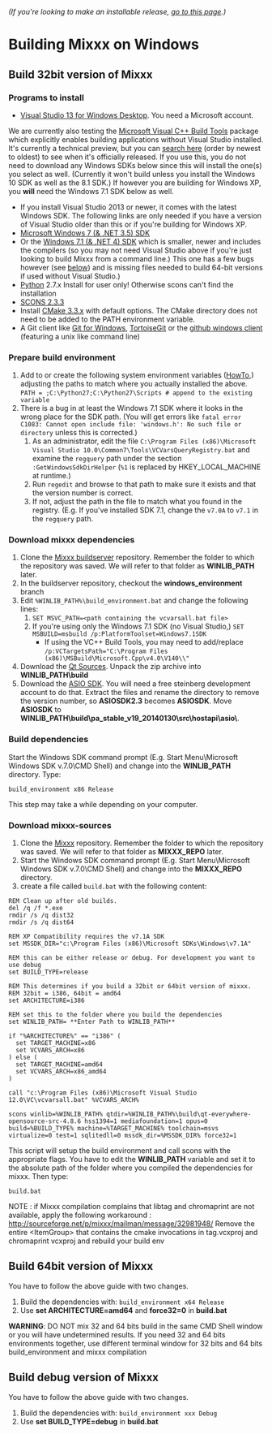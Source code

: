 *(If you're looking to make an installable release, [go to this
page](Build%20Windows%20installer).)*

# Building Mixxx on Windows

## Build 32bit version of Mixxx

### Programs to install

  - [Visual Studio 13 for Windows
    Desktop](http://www.visualstudio.com/downloads/download-visual-studio-vs).
    You need a Microsoft account.

We are currently also testing the [Microsoft Visual C++ Build
Tools](http://go.microsoft.com/fwlink/?LinkId=691132) package which
explicitly enables building applications without Visual Studio
installed. It's currently a technical preview, but you can [search
here](https://www.microsoft.com/en-gb/search/DownloadsDrillInResults.aspx?q=C%2b%2b+build+tools&cateorder=1_5_2_3&sortby=-availabledate)
(order by newest to oldest) to see when it's officially released. If you
use this, you do not need to download any Windows SDKs below since this
will install the one(s) you select as well. (Currently it won't build
unless you install the Windows 10 SDK as well as the 8.1 SDK.) If
however you are building for Windows XP, you **will** need the Windows
7.1 SDK below as well.

  - If you install Visual Studio 2013 or newer, it comes with the latest
    Windows SDK. The following links are only needed if you have a
    version of Visual Studio older than this or if you're building for
    Windows XP.
  - [Microsoft Windows 7 (& .NET 3.5)
    SDK](http://www.microsoft.com/downloads/en/details.aspx?FamilyID=c17ba869-9671-4330-a63e-1fd44e0e2505&displaylang=en)
  - Or the [Windows 7.1 (& .NET 4)
    SDK](http://go.microsoft.com/fwlink/?LinkID=191420) which is
    smaller, newer and includes the compilers (so you may not need
    Visual Studio above if you're just looking to build Mixxx from a
    command line.) This one has a few bugs however (see
    [below](#Prepare-build-environment)) and is missing files needed to
    build 64-bit versions if used without Visual Studio.)
  - [Python](http://python.org/download/) 2.7.x Install for user only\!
    Otherwise scons can't find the installation
  - [SCONS 2.3.3](http://scons.org/pages/download.html)
  - Install [CMake 3.3.x](http://www.cmake.org/download) with default
    options. The CMake directory does not need to be added to the PATH
    environment variable.
  - A Git client like [Git for
    Windows](https://git-scm.com/download/win),
    [TortoiseGit](https://code.google.com/p/tortoisegit/) or the [github
    windows
    client](http://github-windows.s3.amazonaws.com/GitHubSetup.exe)
    (featuring a unix like command line)

### Prepare build environment

1.  Add to or create the following system environment variables
    ([HowTo](http://www.chem.gla.ac.uk/~louis/software/faq/q1.html),)
    adjusting the paths to match where you actually installed the above.
    `PATH = ;C:\Python27;C:\Python27\Scripts # append to the existing
    variable
    `
2.  There is a bug in at least the Windows 7.1 SDK where it looks in the
    wrong place for the SDK path. (You will get errors like `fatal error
    C1083: Cannot open include file: 'windows.h': No such file or
    directory` unless this is corrected.)
    1.  As an administrator, edit the file `C:\Program Files
        (x86)\Microsoft Visual
        Studio 10.0\Common7\Tools\VCVarsQueryRegistry.bat` and examine
        the `regquery` path under the section `:GetWindowsSdkDirHelper`
        (`%1` is replaced by HKEY\_LOCAL\_MACHINE at runtime.)
    2.  Run `regedit` and browse to that path to make sure it exists and
        that the version number is correct.
    3.  If not, adjust the path in the file to match what you found in
        the registry. (E.g. If you've installed SDK 7.1, change the
        `v7.0A` to `v7.1` in the `regquery` path.

### Download mixxx dependencies

1.  Clone the [Mixxx
    buildserver](https://github.com/mixxxdj/buildserver/tree/windows_environment)
    repository. Remember the folder to which the repository was saved.
    We will refer to that folder as **WINLIB\_PATH** later.
2.  In the buildserver repository, checkout the **windows\_environment**
    branch
3.  Edit `%WINLIB_PATH%\build_environment.bat` and change the following
    lines:
    1.  `SET MSVC_PATH=<path containing the vcvarsall.bat file>`
    2.  If you're using only the Windows 7.1 SDK (no Visual Studio,)
        `SET MSBUILD=msbuild /p:PlatformToolset=Windows7.1SDK`
          - If using the VC++ Build Tools, you may need to add/replace
            `/p:VCTargetsPath="C:\Program Files
            (x86)\MSBuild\Microsoft.Cpp\v4.0\V140\\"`
4.  Download the [Qt
    Sources](http://download.qt-project.org/official_releases/qt/4.8/4.8.6/qt-everywhere-opensource-src-4.8.6.zip).
    Unpack the zip archive into **WINLIB\_PATH\\build**
5.  Download the [ASIO
    SDK](http://www.steinberg.net/en/company/developers.html). You will
    need a free steinberg development account to do that. Extract the
    files and rename the directory to remove the version number, so
    **ASIOSDK2.3** becomes **ASIOSDK**. Move **ASIOSDK** to
    **WINLIB\_PATH\\build\\pa\_stable\_v19\_20140130\\src\\hostapi\\asio\\**.

### Build dependencies

Start the Windows SDK command prompt (E.g. Start Menu\\Microsoft Windows
SDK v.7.0\\CMD Shell) and change into the **WINLIB\_PATH** directory.
Type:

    build_environment x86 Release

This step may take a while depending on your computer.

### Download mixxx-sources

1.  Clone the [Mixxx](https://github.com/mixxxdj/mixxx.git) repository.
    Remember the folder to which the repository was saved. We will refer
    to that folder as **MIXXX\_REPO** later.
2.  Start the Windows SDK command prompt (E.g. Start Menu\\Microsoft
    Windows SDK v.7.0\\CMD Shell) and change into the **MIXXX\_REPO**
    directory.
3.  create a file called `build.bat` with the following content:

<!-- end list -->

    REM Clean up after old builds.
    del /q /f *.exe
    rmdir /s /q dist32
    rmdir /s /q dist64
    
    REM XP Compatibility requires the v7.1A SDK
    set MSSDK_DIR="c:\Program Files (x86)\Microsoft SDKs\Windows\v7.1A"
    
    REM this can be either release or debug. For development you want to use debug
    set BUILD_TYPE=release
    
    REM This determines if you build a 32bit or 64bit version of mixxx. 
    REM 32bit = i386, 64bit = amd64
    set ARCHITECTURE=i386
    
    REM set this to the folder where you build the dependencies
    set WINLIB_PATH= **Enter Path to WINLIB_PATH**
    
    if "%ARCHITECTURE%" == "i386" (
      set TARGET_MACHINE=x86
      set VCVARS_ARCH=x86
    ) else ( 
      set TARGET_MACHINE=amd64
      set VCVARS_ARCH=x86_amd64
    )
    
    call "c:\Program Files (x86)\Microsoft Visual Studio 12.0\VC\vcvarsall.bat" %VCVARS_ARCH%
    
    scons winlib=%WINLIB_PATH% qtdir=%WINLIB_PATH%\build\qt-everywhere-opensource-src-4.8.6 hss1394=1 mediafoundation=1 opus=0 build=%BUILD_TYPE% machine=%TARGET_MACHINE% toolchain=msvs virtualize=0 test=1 sqlitedll=0 mssdk_dir=%MSSDK_DIR% force32=1

This script will setup the build environment and call scons with the
appropriate flags. You have to edit the **WINLIB\_PATH** variable and
set it to the absolute path of the folder where you compiled the
dependencies for mixxx. Then type:

    build.bat

NOTE : if Mixxx compilation complains that libtag and chromaprint are
not available, apply the following workaround :
<http://sourceforge.net/p/mixxx/mailman/message/32981948/> Remove the
entire \<ItemGroup\> that contains the cmake invocations in tag.vcxproj
and chromaprint vcxproj and rebuild your build env

## Build 64bit version of Mixxx

You have to follow the above guide with two changes.

1.  Build the dependencies with: `build_environment x64 Release`
2.  Use **set ARCHITECTURE=amd64** and **force32=0** in **build.bat**

**WARNING**: DO NOT mix 32 and 64 bits build in the same CMD Shell
window or you will have undetermined results. If you need 32 and 64 bits
environments together, use different terminal window for 32 bits and 64
bits build\_environment and mixxx compilation

## Build debug version of Mixxx

You have to follow the above guide with two changes.

1.  Build the dependencies with: `build_environment xxx Debug`
2.  Use **set BUILD\_TYPE=debug** in **build.bat**
